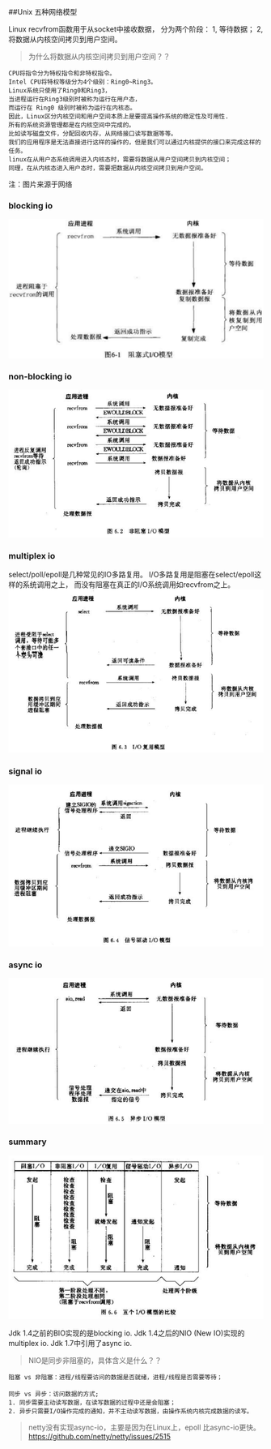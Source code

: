 
##Unix 五种网络模型

Linux recvfrom函数用于从socket中接收数据，
分为两个阶段：
1, 等待数据；
2, 将数据从内核空间拷贝到用户空间。

>为什么将数据从内核空间拷贝到用户空间？？ <br/>

    CPU将指令分为特权指令和非特权指令。
    Intel CPU将特权等级分为4个级别：Ring0~Ring3。
    Linux系统只使用了Ring0和Ring3，
    当进程运行在Ring3级别时被称为运行在用户态，
    而运行在 Ring0 级别时被称为运行在内核态。
    因此，Linux区分内核空间和用户空间本质上是要提高操作系统的稳定性及可用性.
    所有的系统资源管理都是在内核空间中完成的。
    比如读写磁盘文件，分配回收内存，从网络接口读写数据等等。
    我们的应用程序是无法直接进行这样的操作的，但是我们可以通过内核提供的接口来完成这样的任务。 
    linux在从用户态系统调用进入内核态时，需要将数据从用户空间拷贝到内核空间；
    同理，在从内核态进入用户态时，需要把数据从内核空间拷贝到用户空间。

注：图片来源于网络

### blocking io
![blocking-io](images/01_io_blocking-io.png)

### non-blocking io
![non-blocking-io](images/02_io_non-blocking-io.png)

### multiplex io 
select/poll/epoll是几种常见的IO多路复用。
I/O多路复用是阻塞在select/epoll这样的系统调用之上，
而没有阻塞在真正的I/O系统调用如recvfrom之上。<br/>
![multiplex-io](images/03_io_multiplex-io.png)

### signal io
![signal-io](images/04_io_signal-io.png)

### async io
![async-io](images/05_io_async-io.png)

### summary
![summary-io](images/06_io_summary.png)

Jdk 1.4之前的BIO实现的是blocking io.
Jdk 1.4之后的NIO (New IO)实现的multiplex io.
Jdk 1.7中引用了async io. 

> NIO是同步非阻塞的，具体含义是什么？？
    
    阻塞 vs 非阻塞：进程/线程要访问的数据是否就绪，进程/线程是否需要等待；
    
    同步 vs 异步：访问数据的方式;
    1. 同步需要主动读写数据，在读写数据的过程中还是会阻塞；
    2. 异步只需要I/O操作完成的通知，并不主动读写数据，由操作系统内核完成数据的读写。

>netty没有实现async-io，主要是因为在Linux上，epoll 比async-io更快。
https://github.com/netty/netty/issues/2515

